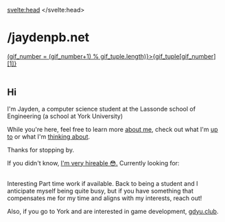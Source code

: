 <script>
const gif_tuple = [["https://media1.tenor.com/m/MZRbDClAvOgAAAAC/capybara-bath.gif","capybara"],["https://img.itch.zone/aW1nLzEzNjI4MjU0LnBuZw==/original/11RCpN.png","There is no gif. Play Void Stranger."],["https://64.media.tumblr.com/f2d0490d0300ce46a1e7a7f15dc74165/tumblr_nbbb83YqbU1swqiquo1_500.gif","Get 8 hours of sleep"],["https://media.tenor.com/WkI4kRS7eqMAAAAM/broly-dbz-fanmade.gif","mfw 8 hours of sleep"],["https://media3.giphy.com/media/v1.Y2lkPTc5MGI3NjExMHh5NGlvdWhrZDZqY3Q4dHhmdGF0MGEzYXNyM3M2NDNlaXc4bWZ1dyZlcD12MV9pbnRlcm5hbF9naWZfYnlfaWQmY3Q9Zw/ZIIyYOR6vXTGeEXTZu/giphy.gif","Check out the site's colour themes."]]
let gif_number = Math.floor(Math.random() * gif_tuple.length)

</script>

<svelte:head>
    <title>Jaydenpb dot net</title>
    <meta property="og:title" content="Jaydenpb dot net">
</svelte:head>

# /jaydenpb.net

<img class="home_gif" src={gif_tuple[gif_number][0]} alt="">
<br>
<a class="gif-changer" href="javascript:;" on:click={(e)=>(gif_number = (gif_number+1) % gif_tuple.length)}>{gif_tuple[gif_number][1]}</a>

<br>
<br>

## Hi
I'm Jayden, a computer science student at the Lassonde school of Engineering (a school at York University)


While you're here, feel free to learn more [about me](/about), check out what I'm [up to](/projects) or what I'm [thinking about](/blog).


Thanks for stopping by.


<div class="box">
<p>If you didn't know, <a href="/resume">I'm very hireable 😳.</a> Currently looking for:
<br>
<br>
</p>
Interesting Part time work if available. Back to being a student and I anticipate myself being quite busy, but if you have something that compensates me for my time and aligns with my interests, reach out!

</div>

Also, if you go to York and are interested in game development, [gdyu.club](https://www.gdyu.club/).



